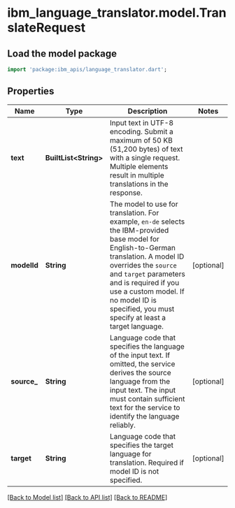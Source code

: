 # ibm_language_translator.model.TranslateRequest

## Load the model package
```dart
import 'package:ibm_apis/language_translator.dart';
```

## Properties
Name | Type | Description | Notes
------------ | ------------- | ------------- | -------------
**text** | **BuiltList&lt;String&gt;** | Input text in UTF-8 encoding. Submit a maximum of 50 KB (51,200 bytes) of text with a single request. Multiple elements result in multiple translations in the response. | 
**modelId** | **String** | The model to use for translation. For example, `en-de` selects the IBM-provided base model for English-to-German translation. A model ID overrides the `source` and `target` parameters and is required if you use a custom model. If no model ID is specified, you must specify at least a target language. | [optional] 
**source_** | **String** | Language code that specifies the language of the input text. If omitted, the service derives the source language from the input text. The input must contain sufficient text for the service to identify the language reliably. | [optional] 
**target** | **String** | Language code that specifies the target language for translation. Required if model ID is not specified. | [optional] 

[[Back to Model list]](../../README.md#documentation-for-models) [[Back to API list]](../../README.md#documentation-for-api-endpoints) [[Back to README]](../../README.md)


